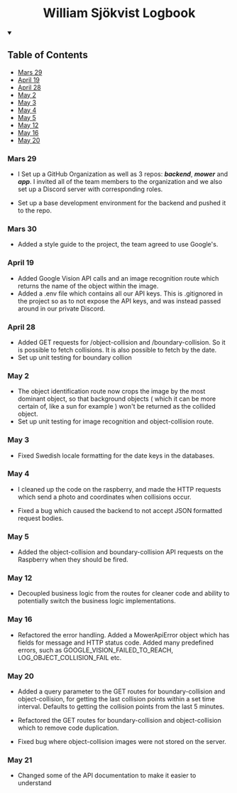 <h1 align="center">William Sjökvist Logbook</h1>

<details open="open">
  <summary><h2>Table of Contents</h2></summary>

- [Mars 29](#Mars-29)
- [April 19](#April-19)
- [April 28](#April-28)
- [May 2](#May-2)
- [May 3](#May-3)
- [May 4](#May-4)
- [May 5](#May-5)
- [May 12](#May-12)
- [May 16](#May-16)
- [May 20](#May-20)
</details>

### Mars 29

- I Set up a GitHub Organization as well as 3 repos: ***backend***, ***mower*** and ***app***. I invited all of the team members to the organization and we also set up a Discord server with corresponding roles.

- Set up a base development environment for the backend and pushed it to the repo. 

### Mars 30

- Added a style guide to the project, the team agreed to use Google's. 

### April 19

- Added Google Vision API calls and an image recognition route which returns the name of the object within the image.
- Added a .env file which contains all our API keys. This is .gitignored in the project so as to not expose the API keys, and was instead passed around in our private Discord.

### April 28

- Added GET requests for /object-collision and /boundary-collision. So it is possible to fetch collisions. It is also possible to fetch by the date.
- Set up unit testing for boundary collion

### May 2

- The object identification route now crops the image by the most dominant object, so that background objects ( which it can be more certain of, like a sun for example ) won't be returned as the collided object.
- Set up unit testing for image recognition and object-collision route.

### May 3

- Fixed Swedish locale formatting for the date keys in the databases.

### May 4

- I cleaned up the code on the raspberry, and made the HTTP requests which send a photo and coordinates when collisions occur. 

- Fixed a bug which caused the backend to not accept JSON formatted request bodies.

### May 5

- Added the object-collision and boundary-collision API requests on the Raspberry when they should be fired. 

### May 12

- Decoupled business logic from the routes for cleaner code and ability to potentially switch the business logic implementations.

### May 16

- Refactored the error handling. Added a MowerApiError object which has fields for message and HTTP status code. Added many predefined errors, such as GOOGLE_VISION_FAILED_TO_REACH, LOG_OBJECT_COLLISION_FAIL etc.

### May 20

- Added a query parameter to the GET routes for boundary-collision and object-collision, for getting the last collision points within a set time interval. Defaults to getting the collision points from the last 5 minutes.

- Refactored the GET routes for boundary-collision and object-collision which to remove code duplication.

- Fixed bug where object-collision images were not stored on the server. 

### May 21

- Changed some of the API documentation to make it easier to understand
